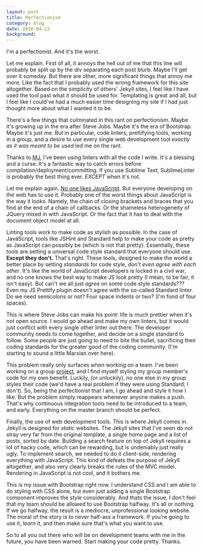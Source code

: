 ```yaml
---
layout: post
title: Perfectionism
category: blog 
date: 2016-04-22
background: 
---
```


I'm a perfectionist. And it's the worst.

Let me explain. First of all, it annoys the hell out of me that this line will probably be split up by the div separating each post blurb. Maybe I'll get over it someday. But there are other, more significant things that annoy me more. Like the fact that I probably used the wrong framework for this site altogether. Based on the simplicity of others' Jekyll sites, I feel like I have used the tool past what it should be used for. Templating is great and all, but I feel like I could've had a much easier time designing my site if I had just thought more about what I wanted it to be.

There's a few things that culminated in this rant on perfectionism. Maybe it's growing up in the era after Steve Jobs. Maybe it's the era of Bootstrap. Maybe it's just me. But in particular, code linters, prettifying tools, working in a group, and a desire to use every single web development tool *exactly as it was meant to be used* led me on the rant.

Thanks to [MJ](https://github.com/maxjacobson), I've been using linters with all the code I write. It's a blessing and a curse. It's a fantastic way to catch errors before compilation/deployment/committing. If you use Sublime Text, SublimeLinter is probably the best thing ever. *EXCEPT* when it's not.

Let me explain again. [No one likes JavaScript](/blog/2016/03/everyone-hates-javascript). But everyone developing on the web has to use it. Probably one of the worst things about JavaScript is the way it looks. Namely, the chain of closing brackets and braces that you find at the end of a chain of callbacks. Or the shameless heterogeneity of JQuery mixed in with JavaScript. Or the fact that it has to deal with the document object model at all.

Linting tools work to make code as stylish as possible. In the case of JavaScript, tools like JSHint and Standard help to make your code as pretty as JavaScript can possibly be (which is not that pretty). Essentially, these tools are setting a universal code style standard that everyone should use. **Except they don't.** That's right. These tools, designed to make the world a better place by setting *standards* for code style, *don't even agree with each other*. It's like the world of JavaScript developers is locked in a civil war, and no one knows the best way to make JS look pretty (I mean, to be fair, it isn't easy). But can't we all just *agree* on some code style standards??? Even my JS Prettify plugin doesn't agree with the so-called Standard linter. Do we need semicolons or not? Four space indents or two? (I'm fond of four spaces).

This is where Steve Jobs can make his point: life is much prettier when it's not open source. I would go ahead and make my own linters, but it would just conflict with every single other linter out there. The developer community needs to come together, and decide on a single standard to follow. Some people are just going to need to bite the bullet, sacrificing their coding standards for the greater good of the coding community. (I'm starting to sound a little Marxian over here).

This problem really only surfaces when working on a team. I've been working on a group [project](/projects/2016/03/tufts-dining-api), and I find myself styling my group member's code for my own benefit. Luckily, (or unluckily), no one else in my group styles their code (we'd have a real problem if they were using Standard; I don't). So, being the perfectionist that I am, I go ahead and style it how I like. But the problem simply reappears whenever anyone makes a push. That's why continuous integration tools need to be introduced to a team, and early. Everything on the master branch should be perfect. 

Finally, the use of web development tools. This is where Jekyll comes in. Jekyll is designed for *static* websites. The Jekyll sites that I've seen do not stray very far from the original template, a single home page and a list of posts, sorted by date. Building a search feature on top of Jekyll requires a lot of hacky code, which can be rewarding, but is undeniably just really ugly. To implement search, we needed to do it client-side, rendering everything with JavaScript. This kind of defeats the purpose of Jekyll altogether, and also very clearly breaks the rules of the MVC model. Rendering in JavaScript is not cool, and it bothers me.

This is my issue with Bootstrap right now. I understand CSS and I am able to do styling with CSS alone, but even just adding a single Bootstrap component improves the style considerably. And thats the issue. I don't feel that my team should be allowed to use Bootstrap halfway. It's all or nothing. If we go halfway, the result is a mediocre, unprofessional looking website. The moral of the story is to never half-ass a framework. If you're going to use it, *learn* it, and then make sure that's what you want to use.

So to all you out there who will be on development teams with me in the future, you have been warned. Start making your code pretty. Thanks.

